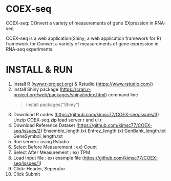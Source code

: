 # COEX-seq
COEX-seq: COnvert a variety of measurements of gene EXpression in RNA-seq

COEX-seq is a web application(Shiny; a web application framework for R) framework for Convert a variety of measurements of gene expression in RNA-seq experiments. 


# INSTALL & RUN

1. Install R (www.r-project.org) & Rstudio (https://www.rstudio.com/)
2. Install Shiny package (https://cran.r-project.org/web/packages/shiny/index.html)
   command line
   > install.packages("Shiny") 
3. Download R codes (https://github.com/kimsc77/COEX-seq/issues/3)
   Unzip COEX-seq.zip
   load server.r and ui.r
4. Download Reference Dataset (https://github.com/kimsc77/COEX-seq/issues/2)
   Ensemble_length.txt
   Entrez_length.txt
   GenBank_length.txt
   GeneSymbol_length.txt
5. Run server.r using Rstudio
6. Select Before Measurement : ex) Count
7. Select After Measurement : ex) TPM
8. Load Input file : ex) example file (https://github.com/kimsc77/COEX-seq/issues/1)
9. Click: Header, Seperator
10. Click Submit

